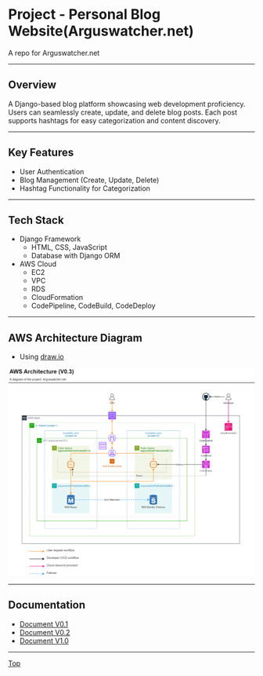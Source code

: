 # Project - Personal Blog Website(Arguswatcher.net)

A repo for Arguswatcher.net

---

## Overview

A Django-based blog platform showcasing web development proficiency. Users can seamlessly create, update, and delete blog posts. Each post supports hashtags for easy categorization and content discovery.

---

## Key Features

- User Authentication
- Blog Management (Create, Update, Delete)
- Hashtag Functionality for Categorization

---

## Tech Stack

- Django Framework
  - HTML, CSS, JavaScript
  - Database with Django ORM
- AWS Cloud
  - EC2
  - VPC
  - RDS
  - CloudFormation
  - CodePipeline, CodeBuild, CodeDeploy

---

## AWS Architecture Diagram

- Using [draw.io](https://draw.io/)

![diagram](./doc/v1.0/diagram/arguswatcher_v1.0.png)

---

## Documentation

- [Document V0.1](./doc/v0.1/tech_doc_v0.1.md)
- [Document V0.2](./doc/v0.2/tech_doc_v0.2.md)
- [Document V1.0](./doc/v1.0/tech_doc_v1.0.md)

---

[Top](#project---personal-blog-websitearguswatchernet)
